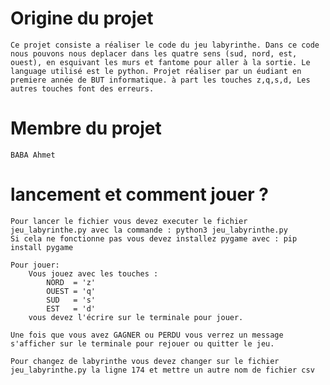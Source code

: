 # Origine du projet
    Ce projet consiste a réaliser le code du jeu labyrinthe. Dans ce code nous pouvons nous deplacer dans les quatre sens (sud, nord, est, ouest), en esquivant les murs et fantome pour aller à la sortie. Le language utilisé est le python. Projet réaliser par un éudiant en premiere année de BUT informatique. à part les touches z,q,s,d, Les autres touches font des erreurs.

# Membre du projet
    BABA Ahmet

# lancement et comment jouer ?

    Pour lancer le fichier vous devez executer le fichier jeu_labyrinthe.py avec la commande : python3 jeu_labyrinthe.py
    Si cela ne fonctionne pas vous devez installez pygame avec : pip install pygame

    Pour jouer: 
        Vous jouez avec les touches : 
            NORD  = 'z'
            OUEST = 'q'
            SUD   = 's'
            EST   = 'd'
        vous devez l'écrire sur le terminale pour jouer.

    Une fois que vous avez GAGNER ou PERDU vous verrez un message s'afficher sur le terminale pour rejouer ou quitter le jeu. 

    Pour changez de labyrinthe vous devez changer sur le fichier jeu_labyrinthe.py la ligne 174 et mettre un autre nom de fichier csv